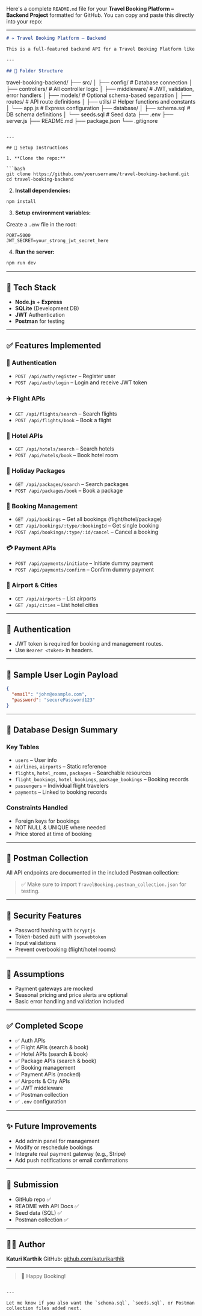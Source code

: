 ﻿Here's a complete `README.md` file for your **Travel Booking Platform – Backend Project** formatted for GitHub. You can copy and paste this directly into your repo:

---

```markdown
# ✈️ Travel Booking Platform – Backend

This is a full-featured backend API for a Travel Booking Platform like MakeMyTrip. It supports user registration, authentication, flight bookings, hotel reservations, holiday packages, and payment processing.

---

## 📁 Folder Structure

```

travel-booking-backend/
├── src/
│   ├── config/            # Database connection
│   ├── controllers/       # All controller logic
│   ├── middleware/        # JWT, validation, error handlers
│   ├── models/            # Optional schema-based separation
│   ├── routes/            # API route definitions
│   ├── utils/             # Helper functions and constants
│   └── app.js             # Express configuration
├── database/
│   ├── schema.sql         # DB schema definitions
│   └── seeds.sql          # Seed data
├── .env
├── server.js
├── README.md
├── package.json
└── .gitignore

````

---

## 🚀 Setup Instructions

1. **Clone the repo:**

```bash
git clone https://github.com/yourusername/travel-booking-backend.git
cd travel-booking-backend
````

2. **Install dependencies:**

```bash
npm install
```

3. **Setup environment variables:**

Create a `.env` file in the root:

```env
PORT=5000
JWT_SECRET=your_strong_jwt_secret_here
```

4. **Run the server:**

```bash
npm run dev
```

---

## 🧩 Tech Stack

* **Node.js** + **Express**
* **SQLite** (Development DB)
* **JWT** Authentication
* **Postman** for testing

---

## ✅ Features Implemented

### 🔐 Authentication

* `POST /api/auth/register` – Register user
* `POST /api/auth/login` – Login and receive JWT token

### ✈️ Flight APIs

* `GET /api/flights/search` – Search flights
* `POST /api/flights/book` – Book a flight

### 🏨 Hotel APIs

* `GET /api/hotels/search` – Search hotels
* `POST /api/hotels/book` – Book hotel room

### 🧳 Holiday Packages

* `GET /api/packages/search` – Search packages
* `POST /api/packages/book` – Book a package

### 🧾 Booking Management

* `GET /api/bookings` – Get all bookings (flight/hotel/package)
* `GET /api/bookings/:type/:bookingId` – Get single booking
* `POST /api/bookings/:type/:id/cancel` – Cancel a booking

### 💳 Payment APIs

* `POST /api/payments/initiate` – Initiate dummy payment
* `POST /api/payments/confirm` – Confirm dummy payment

### 🛫 Airport & Cities

* `GET /api/airports` – List airports
* `GET /api/cities` – List hotel cities

---

## 🔐 Authentication

* JWT token is required for booking and management routes.
* Use `Bearer <token>` in headers.

---

## 🧪 Sample User Login Payload

```json
{
  "email": "john@example.com",
  "password": "securePassword123"
}
```

---

## 🧠 Database Design Summary

### Key Tables

* `users` – User info
* `airlines`, `airports` – Static reference
* `flights`, `hotel_rooms`, `packages` – Searchable resources
* `flight_bookings`, `hotel_bookings`, `package_bookings` – Booking records
* `passengers` – Individual flight travelers
* `payments` – Linked to booking records

### Constraints Handled

* Foreign keys for bookings
* NOT NULL & UNIQUE where needed
* Price stored at time of booking

---

## 🧪 Postman Collection

All API endpoints are documented in the included Postman collection:

> ✅ Make sure to import `TravelBooking.postman_collection.json` for testing.

---

## 🔐 Security Features

* Password hashing with `bcryptjs`
* Token-based auth with `jsonwebtoken`
* Input validations
* Prevent overbooking (flight/hotel rooms)

---

## 📌 Assumptions

* Payment gateways are mocked
* Seasonal pricing and price alerts are optional
* Basic error handling and validation included

---

## ✅ Completed Scope

* ✅ Auth APIs
* ✅ Flight APIs (search & book)
* ✅ Hotel APIs (search & book)
* ✅ Package APIs (search & book)
* ✅ Booking management
* ✅ Payment APIs (mocked)
* ✅ Airports & City APIs
* ✅ JWT middleware
* ✅ Postman collection
* ✅ `.env` configuration

---

## ✨ Future Improvements

* Add admin panel for management
* Modify or reschedule bookings
* Integrate real payment gateway (e.g., Stripe)
* Add push notifications or email confirmations

---

## 📮 Submission

* GitHub repo ✅
* README with API Docs ✅
* Seed data (SQL) ✅
* Postman collection ✅

---

## 👨‍💻 Author

**Katuri Karthik**
GitHub: [github.com/katurikarthik](https://github.com/katurikarthik)

---

> 🚀 Happy Booking!

```

---

Let me know if you also want the `schema.sql`, `seeds.sql`, or Postman collection files added next.
```
